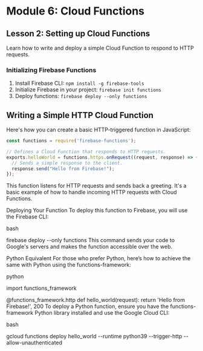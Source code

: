 # Module 6: Cloud Functions

## Lesson 2: Setting up Cloud Functions
Learn how to write and deploy a simple Cloud Function to respond to HTTP requests.


### Initializing Firebase Functions

1. Install Firebase CLI: `npm install -g firebase-tools`
2. Initialize Firebase in your project: `firebase init functions`
3. Deploy functions: `firebase deploy --only functions`

## Writing a Simple HTTP Cloud Function

Here's how you can create a basic HTTP-triggered function in JavaScript:

```javascript
const functions = require('firebase-functions');

// Defines a Cloud Function that responds to HTTP requests.
exports.helloWorld = functions.https.onRequest((request, response) => {
  // Sends a simple response to the client.
  response.send("Hello from Firebase!");
});
```

This function listens for HTTP requests and sends back a greeting. It's a basic example of how to handle incoming HTTP requests with Cloud Functions.

Deploying Your Function
To deploy this function to Firebase, you will use the Firebase CLI:

bash

firebase deploy --only functions
This command sends your code to Google's servers and makes the function accessible over the web.

Python Equivalent
For those who prefer Python, here’s how to achieve the same with Python using the functions-framework:

python

import functions_framework

@functions_framework.http
def hello_world(request):
    return 'Hello from Firebase!', 200
To deploy a Python function, ensure you have the functions-framework Python library installed and use the Google Cloud CLI:

bash

gcloud functions deploy hello_world --runtime python39 --trigger-http --allow-unauthenticated
